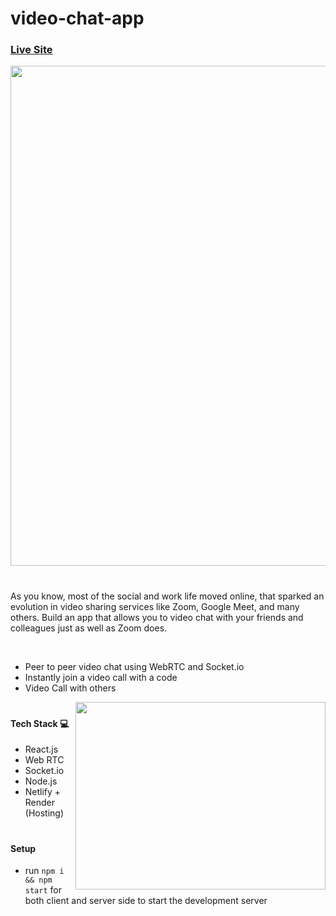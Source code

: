 # video-chat-app
### [Live Site](https://video-chat-app-sk.netlify.app/)
<img style="text-align:center" src="https://user-images.githubusercontent.com/81709725/126911393-0ce3de2d-912b-4d96-be30-453d7bd207f6.png" width=800px/>

#

As you know, most of the social and work life moved online, that sparked an evolution in video sharing services like Zoom, Google Meet, and many others.
Build an app that allows you to video chat with your friends and colleagues just as well as Zoom does.

<br/>

* Peer to peer video chat using WebRTC and Socket.io
* Instantly join a video call with a code
* Video Call with others
<img align="right" src="https://user-images.githubusercontent.com/81709725/126911301-f2013b88-c3bd-4bed-9424-7472e99f7163.png" width="400" height="300"/>

#

#### Tech Stack 💻
- React.js
- Web RTC
- Socket.io
- Node.js
- Netlify + Render (Hosting)

#

#### Setup
- run ```npm i && npm start``` for both client and server side to start the development server

#

